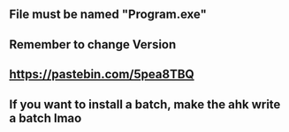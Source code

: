 File must be named "Program.exe"
----
Remember to change Version
----
https://pastebin.com/5pea8TBQ
----
If you want to install a batch, make the ahk write a batch lmao
----


